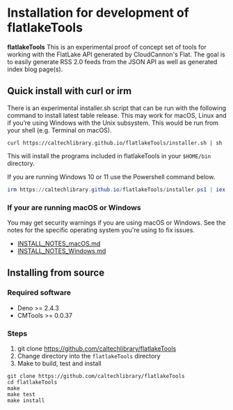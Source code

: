 # Installation for development of **flatlakeTools**

**flatlakeTools** This is an experimental proof of concept set of tools for
working with the FlatLake API generated by CloudCannon&#x27;s Flat. The goal is
to easily generate RSS 2.0 feeds from the JSON API as well as generated index
blog page(s).

## Quick install with curl or irm

There is an experimental installer.sh script that can be run with the following
command to install latest table release. This may work for macOS, Linux and if
you’re using Windows with the Unix subsystem. This would be run from your shell
(e.g. Terminal on macOS).

```shell
curl https://caltechlibrary.github.io/flatlakeTools/installer.sh | sh
```

This will install the programs included in flatlakeTools in your `$HOME/bin`
directory.

If you are running Windows 10 or 11 use the Powershell command below.

```ps1
irm https://caltechlibrary.github.io/flatlakeTools/installer.ps1 | iex
```

### If your are running macOS or Windows

You may get security warnings if you are using macOS or Windows. See the notes
for the specific operating system you're using to fix issues.

- [INSTALL_NOTES_macOS.md](INSTALL_NOTES_macOS.md)
- [INSTALL_NOTES_Windows.md](INSTALL_NOTES_Windows.md)

## Installing from source

### Required software

- Deno &gt;&#x3D; 2.4.3
- CMTools &gt;&#x3D; 0.0.37

### Steps

1. git clone https://github.com/caltechlibrary/flatlakeTools
2. Change directory into the `flatlakeTools` directory
3. Make to build, test and install

```shell
git clone https://github.com/caltechlibrary/flatlakeTools
cd flatlakeTools
make
make test
make install
```
